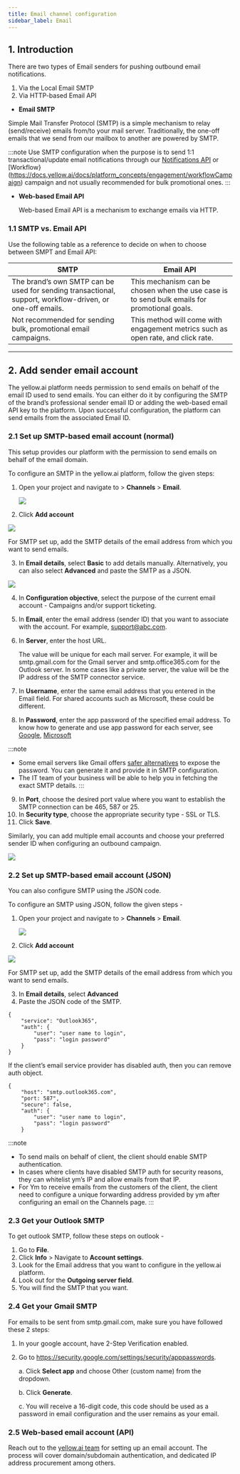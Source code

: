 ```yaml
---
title: Email channel configuration
sidebar_label: Email
---
```


## 1. Introduction
There are two types of Email senders for pushing outbound email notifications.
1. Via the Local Email SMTP
2. Via HTTP-based Email API

* **Email SMTP**

Simple Mail Transfer Protocol (SMTP) is a simple mechanism to relay (send/receive) emails from/to your mail server.
Traditionally, the one-off emails that we send from our mailbox to another are powered by SMTP.

:::note
Use SMTP configuration when the purpose is to send 1:1 transactional/update email notifications through our [Notifications API](https://docs.yellow.ai/docs/platform_concepts/engagement/outbound/notification-engine/) or [Workflow}(https://docs.yellow.ai/docs/platform_concepts/engagement/workflowCampaign) campaign and not usually recommended for bulk promotional ones.
:::

* **Web-based Email API**

   Web-based Email API is a mechanism to exchange emails via HTTP.

### 1.1 SMTP vs. Email API

Use the following table as a reference to decide on when to choose between SMPT and Email API: 

|SMTP  | Email API |
|--|--|
| The brand’s own SMTP can be used for sending transactional, support, workflow-driven, or one-off emails. | This mechanism can be chosen when the use case is to send bulk emails for promotional goals. |
|Not recommended for sending bulk, promotional email campaigns.|This method will come with engagement metrics such as open rate, and click rate.|

---

## 2. Add sender email account

The yellow.ai platform needs permission to send emails on behalf of the email ID used to send emails. You can either do it by configuring the SMTP of the brand’s professional sender email ID or adding the web-based email API key to the platform.
Upon successful configuration, the platform can send emails from the associated Email ID.



### 2.1 Set up SMTP-based email account (normal)

This setup provides our platform with the permission to send emails on behalf of the email domain.


To configure an SMTP in the yellow.ai platform, follow the given steps:

1. Open your project and navigate to > **Channels** > **Email**.

   ![](https://i.imgur.com/QJpx4QX.png)


  2. Click **Add account**
  
  ![](https://i.imgur.com/3pEdg2k.png)

For SMTP set up, add the SMTP details of the email address from which you want to send emails.

3. In **Email details**, select **Basic** to add details manually. Alternatively, you can also select **Advanced** and paste the SMTP as a JSON.

  ![](https://i.imgur.com/3pEdg2k.png)


4. In **Configuration objective**, select the purpose of the current email account - Campaigns and/or support ticketing.
5. In **Email**, enter the email address (sender ID) that you want to associate with the account. For example, support@abc.com.
6. In **Server**, enter the host URL.

   The value will be unique for each mail server. For example, it will be smtp.gmail.com for the Gmail server and smtp.office365.com for the Outlook server. In some cases like a private server, the value will be the IP address of the SMTP connector service.
7. In **Username**, enter the same email address that you entered in the Email field. For shared accounts such as Microsoft, these could be different.
8. In **Password**, enter the app password of the specified email address. To know how to generate and use app password for each server, see [Google](https://support.google.com/accounts/answer/185833?hl=en), [Microsoft](https://support.microsoft.com/en-us/account-billing/using-app-passwords-with-apps-that-don-t-support-two-step-verification-5896ed9b-4263-e681-128a-a6f2979a7944)

:::note
* Some email servers like Gmail offers [safer alternatives](https://support.google.com/mail/answer/185833?hl=en) to expose the password. You can generate it and provide it in SMTP configuration.
* The IT team of your business will be able to help you in fetching the exact SMTP details.
:::

9. In **Port**, choose the desired port value where you want to establish the SMTP connection can be 465, 587 or 25.
10. In **Security type**, choose the appropriate security type - SSL or TLS.
11. Click **Save**.

Similarly, you can add multiple email accounts and choose your preferred sender ID when configuring an outbound campaign.

![](https://i.imgur.com/Txsk01e.png)


### 2.2 Set up SMTP-based email account (JSON)

You can also configure SMTP using the JSON code.

To configure an SMTP using JSON, follow the given steps -

1. Open your project and navigate to > **Channels** > **Email**.

   ![](https://i.imgur.com/QJpx4QX.png)


  2. Click **Add account**
  
  ![](https://i.imgur.com/3pEdg2k.png)

For SMTP set up, add the SMTP details of the email address from which you want to send emails.

3. In **Email details**, select **Advanced** 
4. Paste the JSON code of the SMTP.



```
{
    "service": "Outlook365",
    "auth": {
        "user": "user name to login",
        "pass": "login password"
    }
}
```


If the client’s email service provider has disabled auth, then you can remove auth object.

```
{
    "host": "smtp.outlook365.com",
    "port: 587",
    "secure": false,
    "auth": {
        "user": "user name to login",
        "pass": "login password"
    }
```

:::note
* To send mails on behalf of client, the client should enable SMTP authentication.
* In cases where clients have disabled SMTP auth for security reasons, they can whitelist ym’s IP and allow emails from that IP.
* For Ym to receive emails from the customers of the client, the client need to configure a unique forwarding address provided by ym after configuring an email on the Channels page.
:::


### 2.3 Get your Outlook SMTP

To get outlook SMTP, follow these steps on outlook - 

1. Go to **File**.  
2. Click **Info** > Navigate to **Account settings**.  
3. Look for the Email address that you want to configure in the yellow.ai platform.  
4. Look out for the **Outgoing server field**.  
5. You will find the SMTP that you want.   


### 2.4 Get your Gmail SMTP

For emails to be sent from smtp.gmail.com, make sure you have followed these 2 steps:
1. In your google account, have 2-Step Verification enabled. 
2. Go to https://security.google.com/settings/security/apppasswords. 
    
    a. Click **Select app** and choose Other (custom name) from the dropdown.   
    
    b. Click **Generate**.   
    
    c. You will receive a 16-digit code, this code should be used as a password in email configuration and the user remains as your email.  


### 2.5 Web-based email account (API)

Reach out to the [yellow.ai team](mailto:vishnu@yellow.ai) for setting up an email account. The process will cover domain/subdomain authentication, and dedicated IP address procurement among others.